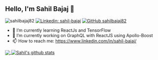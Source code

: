 ## Hello, I'm Sahil Bajaj 👋
<a align="left"> <img src="https://komarev.com/ghpvc/?username=sahilbaja82j&label=Views&color=blue&style=plastic" alt="sahilbajaj82" /> 
[![Linkedin: sahil-bajaj](https://img.shields.io/badge/-sahilbajaj-blue?style=flat-square&logo=Linkedin&logoColor=white&link=https://www.linkedin.com/in/sahil-bajaj/)](https://www.linkedin.com/in/sahil-bajaj/)
[![GitHub sahilbajaj82](https://img.shields.io/github/followers/sahilbajaj82?label=follow&style=social)](https://github.com/sahilbajaj82)



- 🌱 I’m currently learning ReactJs and TensorFlow
- 🔭 I’m currently working on GraphQL with ReactJS using Apollo-Boost
- 📫 How to reach me: https://www.linkedin.com/in/sahil-bajaj/

<a href="https://github.com/sahilbajaj82">
  <img align="center" src="https://github-readme-stats.vercel.app/api/top-langs/?username=sahilbajaj82&theme=light&hide_langs_below=1" />
</a>
<a href="https://github.com/sahilbajaj82">
 <img align="center" src="https://github-readme-stats.vercel.app/api?username=sahilbajaj82&show_icons=true&theme=light&line_height=40" alt="Sahil's github stats"/>
</a>


<!--
**sahilbajaj82/sahilbajaj82** is a ✨ _special_ ✨ repository because its `README.md` (this file) appears on your GitHub profile.

Here are some ideas to get you started:

- 🔭 I’m currently working on ...
- 🌱 I’m currently learning ...
- 👯 I’m looking to collaborate on ...
- 🤔 I’m looking for help with ...
- 💬 Ask me about ...

- 😄 Pronouns: ...
- ⚡ Fun fact: ...
-->
